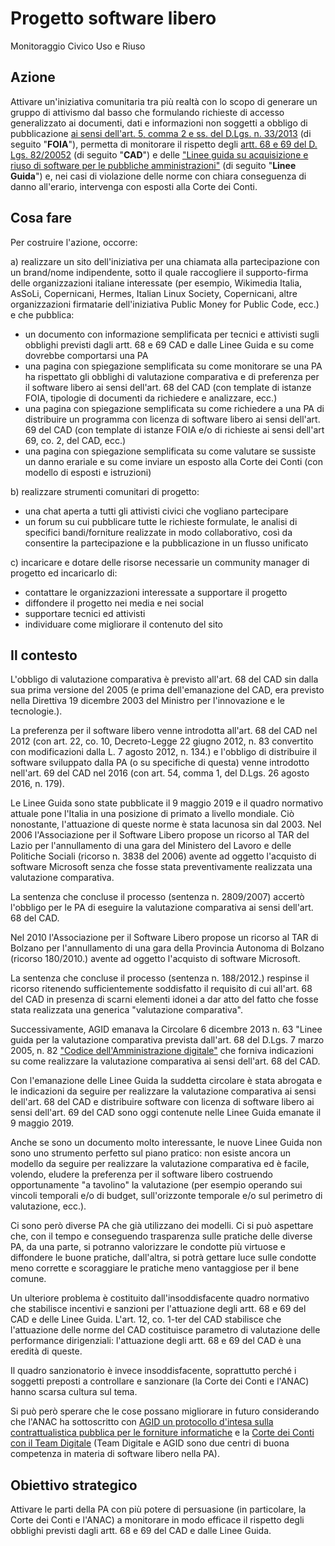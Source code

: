 # Progetto software libero

Monitoraggio Civico Uso e Riuso

## Azione

Attivare un'iniziativa comunitaria tra più realtà con lo scopo di generare un gruppo di attivismo dal basso che formulando richieste di accesso generalizzato ai documenti, dati e informazioni non soggetti a obbligo di pubblicazione [ai sensi dell'art. 5, comma 2 e ss. del D.Lgs. n. 33/2013](https://www.normattiva.it/uri-res/N2Ls?urn:nir:stato:decreto.legislativo:2013-03-14;33!vig) (di seguito "**FOIA**"), permetta di monitorare il rispetto degli [artt. 68 e 69 del D. Lgs. 82/20052](https://www.normattiva.it/uri-res/N2Ls?urn:nir:stato:decreto.legislativo:2005-03-07;82!vig) (di seguito "**CAD**") e delle ["Linee guida su acquisizione e riuso di software per le pubbliche amministrazioni"](https://www.agid.gov.it/sites/default/files/repository_files/lg-acquisizione-e-riuso-software-per-pa-docs_pubblicata.pdf) (di seguito "**Linee Guida**") e, nei casi di violazione delle norme con chiara conseguenza di danno all'erario, intervenga con esposti alla Corte dei Conti.

## Cosa fare

Per costruire l'azione, occorre:

a) realizzare un sito dell'iniziativa per una chiamata alla partecipazione con un brand/nome indipendente, sotto il quale raccogliere il supporto-firma delle organizzazioni italiane interessate (per esempio, Wikimedia Italia, AsSoLi, Copernicani, Hermes, Italian Linux Society, Copernicani, altre organizzazioni firmatarie dell'iniziativa Public Money for Public Code, ecc.) e che pubblica:

  -   un documento con informazione semplificata per tecnici e attivisti sugli obblighi previsti dagli artt. 68 e 69 CAD e dalle Linee Guida e su come dovrebbe comportarsi una PA
  -   una pagina con spiegazione semplificata su come monitorare se una PA ha rispettato gli obblighi di valutazione comparativa e di preferenza per il software libero ai sensi dell'art. 68 del CAD (con template di istanze FOIA, tipologie di documenti da richiedere e analizzare, ecc.)
  -   una pagina con spiegazione semplificata su come richiedere a una PA di distribuire un programma con licenza di software libero ai sensi dell'art. 69 del CAD (con template di istanze FOIA e/o di richieste ai sensi dell'art 69, co. 2, del CAD, ecc.)
  -   una pagina con spiegazione semplificata su come valutare se sussiste un danno erariale e su come inviare un esposto alla Corte dei Conti (con modello di esposti e istruzioni)

b) realizzare strumenti comunitari di progetto:

   -   una chat aperta a tutti gli attivisti civici che vogliano partecipare
   -   un forum su cui pubblicare tutte le richieste formulate, le analisi di specifici bandi/forniture realizzate in modo collaborativo, così da consentire la partecipazione e la pubblicazione in un flusso unificato

c) incaricare e dotare delle risorse necessarie un community manager di progetto ed incaricarlo di:

   -   contattare le organizzazioni interessate a supportare il progetto
   -   diffondere il progetto nei media e nei social
   -   supportare tecnici ed attivisti
   -   individuare come migliorare il contenuto del sito

## Il contesto

L'obbligo di valutazione comparativa è previsto all'art. 68 del CAD sin dalla sua prima versione del 2005 (e prima dell'emanazione del CAD, era previsto nella Direttiva 19 dicembre 2003 del Ministro per l'innovazione e le tecnologie.).

La preferenza per il software libero venne introdotta all'art. 68 del CAD nel 2012 (con art. 22, co. 10, Decreto-Legge 22 giugno 2012, n. 83 convertito con modificazioni dalla L. 7 agosto 2012, n. 134.) e l'obbligo di distribuire il software sviluppato dalla PA (o su specifiche di questa) venne introdotto nell'art. 69 del CAD nel 2016 (con art. 54, comma 1, del D.Lgs. 26 agosto 2016, n. 179).

Le Linee Guida sono state pubblicate il 9 maggio 2019 e il quadro normativo attuale pone l'Italia in una posizione di primato a livello mondiale.
Ciò nonostante, l'attuazione di queste norme è stata lacunosa sin dal 2003.
Nel 2006 l'Associazione per il Software Libero propose un ricorso al TAR del Lazio per l'annullamento di una gara del Ministero del Lavoro e delle Politiche Sociali (ricorso n. 3838 del 2006) avente ad oggetto l'acquisto di software Microsoft senza che fosse stata preventivamente realizzata una valutazione comparativa.

La sentenza che concluse il processo (sentenza n. 2809/2007) accertò l'obbligo per le PA di eseguire la valutazione comparativa ai sensi dell'art. 68 del CAD.  

Nel 2010 l'Associazione per il Software Libero propose un ricorso al TAR di Bolzano per l'annullamento di una gara della Provincia Autonoma di Bolzano (ricorso 180/2010.) avente ad oggetto l'acquisto di software Microsoft.  

La sentenza che concluse il processo (sentenza n. 188/2012.) respinse il ricorso ritenendo sufficientemente soddisfatto il requisito di cui all'art. 68 del CAD in presenza di scarni elementi idonei a dar atto del fatto che fosse stata realizzata una generica "valutazione comparativa".  

Successivamente, AGID emanava la Circolare 6 dicembre 2013 n. 63 "Linee guida per la valutazione comparativa prevista dall'art. 68 del D.Lgs. 7 marzo 2005, n. 82 ["Codice dell'Amministrazione digitale"](https://www.agid.gov.it/sites/default/files/repository_files/linee_guida/circolare_agid_63-2013_linee_guida_art_68_del_cad_ver_13_b.pdf) che forniva indicazioni su come realizzare la valutazione comparativa ai sensi dell'art. 68 del CAD.  

Con l'emanazione delle Linee Guida la suddetta circolare è stata abrogata e le indicazioni da seguire per realizzare la valutazione comparativa ai sensi dell'art. 68 del CAD e distribuire software con licenza di software libero ai sensi dell'art. 69 del CAD sono oggi contenute nelle Linee Guida emanate il 9 maggio 2019.  

Anche se sono un documento molto interessante, le nuove Linee Guida non sono uno strumento perfetto sul piano pratico: non esiste ancora un modello da seguire per realizzare la valutazione comparativa ed è facile, volendo, eludere la preferenza per il software libero costruendo opportunamente "a tavolino" la valutazione (per esempio operando sui vincoli temporali e/o di budget, sull'orizzonte temporale e/o sul perimetro di valutazione, ecc.).  

Ci sono però diverse PA che già utilizzano dei modelli.  Ci si può aspettare che, con il tempo e conseguendo trasparenza sulle pratiche delle diverse PA, da una parte, si potranno valorizzare le condotte più virtuose e diffondere le buone pratiche, dall'altra, si potrà gettare luce sulle condotte meno corrette e scoraggiare le pratiche meno vantaggiose per il bene comune.  

Un ulteriore problema è costituito dall'insoddisfacente quadro normativo che stabilisce incentivi e sanzioni per l'attuazione degli artt. 68 e 69 del CAD e delle Linee Guida.
L'art. 12, co. 1-ter del CAD stabilisce che l'attuazione delle norme del CAD costituisce parametro di valutazione delle performance dirigenziali: l'attuazione degli artt. 68 e 69 del CAD è una eredità di queste.

Il quadro sanzionatorio è invece insoddisfacente, soprattutto perché i soggetti preposti a controllare e sanzionare (la Corte dei Conti e l'ANAC) hanno scarsa cultura sul tema.  

Si può però sperare che le cose possano migliorare in futuro considerando che l'ANAC ha sottoscritto con [AGID un protocollo d'intesa sulla contrattualistica pubblica per le forniture informatiche](https://www.agid.gov.it/it/agenzia/stampa-e-comunicazione/notizie/2016/05/02/anac-agid-vigilanza-sui-contratti-pubblici-beni-servizi-ict) e la [Corte dei Conti con il Team Digitale](https://www.agendadigitale.eu/cittadinanza-digitale/pa-digitale-il-senso-del-protocollo-corte-dei-conti-team-digitale-per-linnovazione/) (Team Digitale e AGID sono due centri di buona competenza in materia di software libero nella PA).

## Obiettivo strategico

Attivare le parti della PA con più potere di persuasione (in particolare, la Corte dei Conti e l'ANAC) a monitorare in modo efficace il rispetto degli obblighi previsti dagli artt. 68 e 69 del CAD e dalle Linee Guida.
